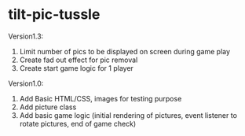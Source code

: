 # tilt-pic-tussle

Version1.3:
1) Limit number of pics to be displayed on screen during game play
2) Create fad out effect for pic removal
3) Create start game logic for 1 player

Version1.0:
1) Add Basic HTML/CSS, images for testing purpose
2) Add picture class
3) Add basic game logic (initial rendering of pictures, event listener to rotate pictures, end of game check)
